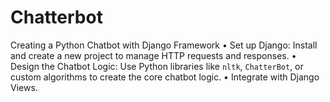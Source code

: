 # Chatterbot
Creating a Python Chatbot with Django Framework  • Set up Django: Install and create a new project to manage HTTP requests and responses. • Design the Chatbot Logic: Use Python libraries like `nltk`, `ChatterBot`, or custom algorithms to create the core chatbot logic. • Integrate with Django Views.
